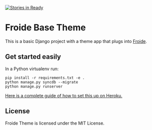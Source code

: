 [![Stories in Ready](https://badge.waffle.io/codeforhawaii/uipa_org.png?label=ready&title=Ready)](https://waffle.io/codeforhawaii/uipa_org)

# Froide Base Theme

This is a basic Django project with a theme app that plugs into [Froide](https://github.com/stefanw/froide).

## Get started easily

In a Python virtualenv run:

    pip install -r requirements.txt -e .
    python manage.py syncdb --migrate
    python manage.py runserver


[Here is a complete guide of how to set this up on Heroku.](http://froide.readthedocs.org/en/latest/herokudeployment/)


## License

Froide Theme is licensed under the MIT License.

